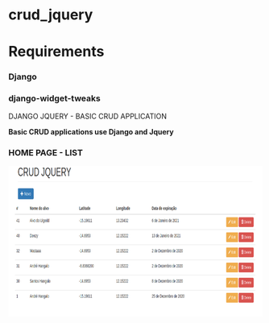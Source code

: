 # crud_jquery


<h1>Requirements</h1>


<h3>Django</h3>
<h3>django-widget-tweaks</h3>


DJANGO JQUERY - BASIC CRUD APPLICATION
 
 <b>Basic CRUD applications use Django and Jquery</b>
 
 <h3>HOME PAGE - LIST</h3>

  <div align="center">
    <img src="screen/list_crud.png" width="100%" height="300px"</img> 
</div>

